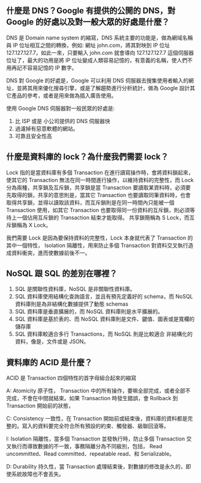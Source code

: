 ## 什麼是 DNS？Google 有提供的公開的 DNS，對 Google 的好處以及對一般大眾的好處是什麼？

DNS 是 Domain name system 的縮寫，DNS 系統主要的功能是，做為網域名稱與 IP 位址相互之間的轉換，例如: 網址 john.com，將其對映到 IP 位址 127.127.127.7，如此一來，只要輸入 john.com 就會導向 127.127.127.7 這個伺服器位址了，最大的功用是將 IP 位址變成人類容易記憶的，有意義的名稱，使人們不用再記不容易記憶的 IP 數字。

DNS 對 Google 的好處是，Google 可以利用 DNS 伺服器去搜集使用者輸入的網址，並將其用來優化搜尋引擎，或是了解趨勢進行分析統計，做為 Google 設計其它產品的參考，或者是用來做為插入廣告使用。

使用 Google DNS 伺服器對一般民眾的好處是:

1. 比 ISP 或是 小公司提供的 DNS 伺服器快
2. 過濾掉有惡意軟體的網站。
3. 可靠且安全性高

## 什麼是資料庫的 lock？為什麼我們需要 lock？

Lock 指的是當資料庫有多個 Transaction 在進行讀寫操作時，會將資料鎖起來，使其它的 Transaction 無法在同一時間進行操作，以維持資料的完整性，而 Lock 分為兩種，共享鎖及互斥鎖，共享鎖是當 Transaction 要讀取某資料時，必須要先取得的鎖，共享的意思則是，當其它 Transaction 也要讀取同筆資料時，也會取得共享鎖，並得以讀取該資料，而互斥鎖則是在同一時間內只能被一個 Transaction 使用，如其它 Transaction 也要取得同一份資料的互斥鎖，則必須等待上一個佔用互斥鎖的 Transaction 結束才能取得。 共享鎖簡稱為 S Lock，而互斥鎖稱為 X Lock。

我們需要 Lock 是因為要保持資料的完整性，Lock 本身就代表了 Transaction 的其中一個特性， Isolation 隔離性，用來防止多個 Transaction 對資料交叉執行造成資料衝突，進而使數據前後不一。

## NoSQL 跟 SQL 的差別在哪裡？

1. SQL 是關聯性資料庫，NoSQL 是非關聯性資料庫。
2. SQL 資料庫使用結構化查詢語言，並且有預先定義好的 schema，而 NoSQL 資料庫則是為非結構化數據提供了動態 schemas
3. SQL 資料庫是垂直擴展的，而 NoSQL 資料庫則是水平擴展的。
4. SQL 資料庫是基於表的、而 NoSQL 資料庫則是文件、鍵值、圖表或是寬欄的儲存庫
5. SQL 資料庫較適合多行 Transactions，而 NoSQL 則是比較適合 非結構化的資料，像是，文件或是 JSON。

## 資料庫的 ACID 是什麼？

ACID 是 Transaction 四個特性的首字母組合起來的縮寫

A: Atomicity 原子性， Transaction 中的所有操作，要嘛全部完成，或者全部不完成，不會在中間就結束。如果 Transaction 時發生錯誤，會 Rollback 到 Transaction 開始前的狀態，

C: Consistency 一致性，在 Transaction 開始前或結束後，資料庫的資料都是完整的。寫入的資料要完全符合所有預設的約束、觸發器、級聯回滾等。

I: Isolation 隔離性，當多個 Transaction 並發執行時，防止多個 Transaction 交叉執行而導致數據的不一致，事務隔離分為不同級別，包括， Read uncommitted、Read committed、repeatable read、和 Serializable。

D: Durability 持久性，當 Transaction 處理結束後，對數據的修改是永久的，即使系統故障也不會丟失。
